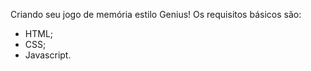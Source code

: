 Criando seu jogo de memória estilo Genius!
 Os requisitos básicos são: 
 * HTML; 
 * CSS; 
 * Javascript.
